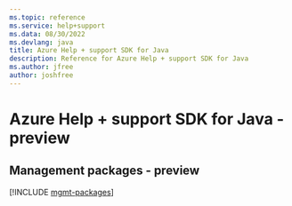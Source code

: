 ```yaml
---
ms.topic: reference
ms.service: help+support
ms.data: 08/30/2022
ms.devlang: java
title: Azure Help + support SDK for Java
description: Reference for Azure Help + support SDK for Java
ms.author: jfree
author: joshfree
---
```

# Azure Help + support SDK for Java - preview

## Management packages - preview
[!INCLUDE [mgmt-packages](help-+-support-mgmt-index.md)]